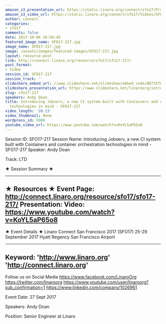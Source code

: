 ```yaml
---
amazon_s3_presentation_url: https://static.linaro.org/connect/sfo17/Presentations/SFO17-217-LTD-jobserv.pdf
amazon_s3_video_url: https://static.linaro.org/connect/sfo17/Videos/SFO17-217%20-%20Introducing%20Jobserv....mp4
author: connect
categories:
- sfo17
comments: false
date: 2017-10-06 16:54:45
featured_image_name: SFO17-217.jpg
image_name: SFO17-217.jpg
image: /assets/images/featured-images/SFO17-217.jpg
layout: resource-post
link: http://connect.linaro.org/resource/sfo17/sfo17-217/
post_format:
- Video
session_id: SFO17-217
session_track: ''
slideshare_embed_url: //www.slideshare.net/slideshow/embed_code/80733700
slideshare_presentation_url: https://www.slideshare.net/linaroorg/introducing-jobserv-a-new-ci-system-built-with-containers-and-container-orchestration-technologies-in-mind-sfo17217
slug: sfo17-217
speakers: Andy Doan
title: Introducing Jobserv, a new CI system built with Containers and container orchestration
  technologies in mind - SFO17-217
video_length: '28:13'
video_thumbnail: None
wordpress_id: 5988
youtube_video_url: https://www.youtube.com/watch?v=KoYL5aP65o8
---
```


Session ID: SFO17-217
Session Name: Introducing Jobserv, a new CI system built with Containers and container orchestration technologies in mind - SFO17-217
Speaker: Andy Doan

Track: LTD

★ Session Summary ★

---------------------------------------------------
★ Resources ★
Event Page: http://connect.linaro.org/resource/sfo17/sfo17-217/
Presentation:
Video: https://www.youtube.com/watch?v=KoYL5aP65o8
---------------------------------------------------

★ Event Details ★
Linaro Connect San Francisco 2017 (SFO17)
25-29 September 2017
Hyatt Regency San Francisco Airport

---------------------------------------------------
Keyword:
'http://www.linaro.org'
'http://connect.linaro.org'
---------------------------------------------------
Follow us on Social Media
https://www.facebook.com/LinaroOrg
https://twitter.com/linaroorg
https://www.youtube.com/user/linaroorg?sub_confirmation=1
https://www.linkedin.com/company/1026961

Event Date: 27 Sept 2017

Speakers: Andy Doan

Position: Senior Engineer at Linaro